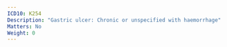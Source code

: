 ```yaml
---
ICD10: K254
Description: "Gastric ulcer: Chronic or unspecified with haemorrhage"
Matters: No
Weight: 0
---
```


